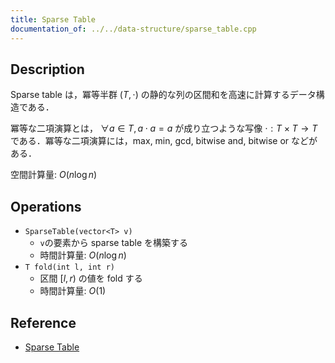 ```yaml
---
title: Sparse Table
documentation_of: ../../data-structure/sparse_table.cpp
---
```


## Description

Sparse table は，冪等半群 $(T, \cdot)$ の静的な列の区間和を高速に計算するデータ構造である．

冪等な二項演算とは， $\forall a \in T, a \cdot a = a$ が成り立つような写像 $\cdot: T \times T \rightarrow T$ である．冪等な二項演算には，max, min, gcd, bitwise and, bitwise or などがある．

空間計算量: $O(n \log n)$

## Operations

- `SparseTable(vector<T> v)`
    - `v`の要素から sparse table を構築する
    - 時間計算量: $O(n \log n)$
- `T fold(int l, int r)`
    - 区間 $[l, r)$ の値を fold する
    - 時間計算量: $O(1)$

## Reference

- [Sparse Table](https://cp-algorithms.com/data_structures/sparse-table.html)